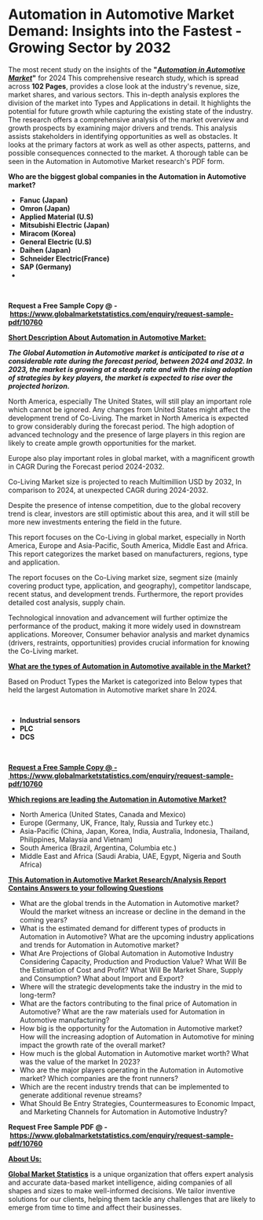 <h1>Automation in Automotive Market Demand: Insights into the Fastest - Growing Sector by 2032</h1>
<p>The most recent study on the insights of the <strong>"</strong><a href="https://www.globalmarketstatistics.com/market-reports/automation-in-automotive-market-10760"><strong><em>Automation in Automotive Market</em></strong></a><strong>"</strong>&nbsp;for 2024 This comprehensive research study, which is spread across <strong>102 Pages</strong>, provides a close look at the industry's revenue, size, market shares, and various sectors. This in-depth analysis explores the division of the market into Types and Applications in detail. It highlights the potential for future growth while capturing the existing state of the industry. The research offers a comprehensive analysis of the market overview and growth prospects by examining major drivers and trends. This analysis assists stakeholders in identifying opportunities as well as obstacles. It looks at the primary factors at work as well as other aspects, patterns, and possible consequences connected to the market. A thorough table can be seen in the Automation in Automotive Market research's PDF form.</p>
<p><strong>Who are the biggest global companies in the Automation in Automotive market?<br /></strong></p>
<ul>
<li><strong>Fanuc (Japan)</strong></li>
<li><strong>Omron (Japan)</strong></li>
<li><strong>Applied Material (U.S)</strong></li>
<li><strong>Mitsubishi Electric (Japan)</strong></li>
<li><strong>Miracom (Korea)</strong></li>
<li><strong>General Electric (U.S)</strong></li>
<li><strong>Daihen (Japan)</strong></li>
<li><strong>Schneider Electric(France)</strong></li>
<li><strong>SAP (Germany)</strong></li>
<li></li>
</ul>
<p>&nbsp;</p>
<p><strong>Request a Free Sample Copy @ -&nbsp;</strong><a href="https://www.globalmarketstatistics.com/enquiry/request-sample-pdf/10760"><strong>https://www.globalmarketstatistics.com/enquiry/request-sample-pdf/10760</strong></a></p>
<p><strong><u>Short Description About Automation in Automotive Market:</u></strong></p>
<p><strong><em>The Global Automation in Automotive market is anticipated to rise at a considerable rate during the forecast period, between 2024 and 2032. In 2023, the market is growing at a steady rate and with the rising adoption of strategies by key players, the market is expected to rise over the projected horizon.</em></strong></p>
<p>North America, especially The United States, will still play an important role which cannot be ignored. Any changes from United States might affect the development trend of Co-Living. The market in North America is expected to grow considerably during the forecast period. The high adoption of advanced technology and the presence of large players in this region are likely to create ample growth opportunities for the market.</p>
<p>Europe also play important roles in global market, with a magnificent growth in CAGR During the Forecast period 2024-2032.</p>
<p>Co-Living Market size is projected to reach Multimillion USD by 2032, In comparison to 2024, at unexpected CAGR during 2024-2032.</p>
<p>Despite the presence of intense competition, due to the global recovery trend is clear, investors are still optimistic about this area, and it will still be more new investments entering the field in the future.</p>
<p>This report focuses on the Co-Living in global market, especially in North America, Europe and Asia-Pacific, South America, Middle East and Africa. This report categorizes the market based on manufacturers, regions, type and application.</p>
<p>The report focuses on the Co-Living market size, segment size (mainly covering product type, application, and geography), competitor landscape, recent status, and development trends. Furthermore, the report provides detailed cost analysis, supply chain.</p>
<p>Technological innovation and advancement will further optimize the performance of the product, making it more widely used in downstream applications. Moreover, Consumer behavior analysis and market dynamics (drivers, restraints, opportunities) provides crucial information for knowing the Co-Living market.</p>
<p><strong><u>What are the types of Automation in Automotive available in the Market?</u></strong></p>
<p>Based on Product Types the Market is categorized into Below types that held the largest Automation in Automotive market share In 2024.</p>
<p>&nbsp;</p>
<ul>
<li><strong>Industrial sensors</strong></li>
<li><strong>PLC</strong></li>
<li><strong>DCS</strong></li>
</ul>
<p>&nbsp;</p>
<p><strong><u>Request a Free Sample Copy @ -&nbsp;</u></strong><a href="https://www.globalmarketstatistics.com/enquiry/request-sample-pdf/10760"><strong>https://www.globalmarketstatistics.com/enquiry/request-sample-pdf/10760</strong></a></p>
<p><strong><u>Which regions are leading the Automation in Automotive Market?</u></strong></p>
<ul>
<li>North America (United States, Canada and Mexico)</li>
<li>Europe (Germany, UK, France, Italy, Russia and Turkey etc.)</li>
<li>Asia-Pacific (China, Japan, Korea, India, Australia, Indonesia, Thailand, Philippines, Malaysia and Vietnam)</li>
<li>South America (Brazil, Argentina, Columbia etc.)</li>
<li>Middle East and Africa (Saudi Arabia, UAE, Egypt, Nigeria and South Africa)</li>
</ul>
<p><strong><u>This Automation in Automotive Market Research/Analysis Report Contains Answers to your following Questions</u></strong></p>
<ul>
<li>What are the global trends in the Automation in Automotive market? Would the market witness an increase or decline in the demand in the coming years?</li>
<li>What is the estimated demand for different types of products in Automation in Automotive? What are the upcoming industry applications and trends for Automation in Automotive market?</li>
<li>What Are Projections of Global Automation in Automotive Industry Considering Capacity, Production and Production Value? What Will Be the Estimation of Cost and Profit? What Will Be Market Share, Supply and Consumption? What about Import and Export?</li>
<li>Where will the strategic developments take the industry in the mid to long-term?</li>
<li>What are the factors contributing to the final price of Automation in Automotive? What are the raw materials used for Automation in Automotive manufacturing?</li>
<li>How big is the opportunity for the Automation in Automotive market? How will the increasing adoption of Automation in Automotive for mining impact the growth rate of the overall market?</li>
<li>How much is the global Automation in Automotive market worth? What was the value of the market In 2023?</li>
<li>Who are the major players operating in the Automation in Automotive market? Which companies are the front runners?</li>
<li>Which are the recent industry trends that can be implemented to generate additional revenue streams?</li>
<li>What Should Be Entry Strategies, Countermeasures to Economic Impact, and Marketing Channels for Automation in Automotive Industry?</li>
</ul>
<p><strong>Request Free Sample PDF @ -&nbsp;</strong><a href="https://www.globalmarketstatistics.com/enquiry/request-sample-pdf/10760"><strong>https://www.globalmarketstatistics.com/enquiry/request-sample-pdf/10760</strong></a></p>
<p><strong><u>About Us:</u></strong></p>
<p><a href="https://www.globalmarketstatistics.com/enquiry/request-sample-pdf/10760"><strong>Global Market Statistics</strong></a>&nbsp;is a unique organization that offers expert analysis and accurate data-based market intelligence, aiding companies of all shapes and sizes to make well-informed decisions. We tailor inventive solutions for our clients, helping them tackle any challenges that are likely to emerge from time to time and affect their businesses.</p>